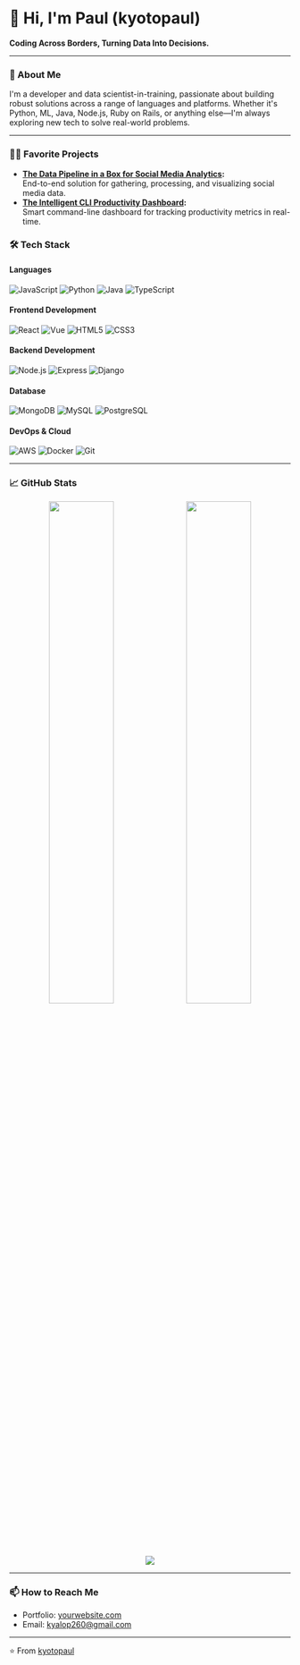 # 👋 Hi, I'm Paul (kyotopaul)

**Coding Across Borders, Turning Data Into Decisions.**

---

### 🚀 About Me

I'm a developer and data scientist-in-training, passionate about building robust solutions across a range of languages and platforms. Whether it's Python, ML, Java, Node.js, Ruby on Rails, or anything else—I'm always exploring new tech to solve real-world problems.

---

### 🧑‍💻 Favorite Projects

- **[The Data Pipeline in a Box for Social Media Analytics](https://github.com/kyotopaul/The_Data_Pipeline_in_a_Box_for_Social_Media_Analytics):**  
  End-to-end solution for gathering, processing, and visualizing social media data.
- **[The Intelligent CLI Productivity Dashboard](https://github.com/kyotopaul/The-Intelligent-CLI-Productivity-Dashboard-):**  
  Smart command-line dashboard for tracking productivity metrics in real-time.

### 🛠 Tech Stack

#### Languages
![JavaScript](https://img.shields.io/badge/-JavaScript-000?style=for-the-badge&logo=javascript)
![Python](https://img.shields.io/badge/-Python-000?style=for-the-badge&logo=python)
![Java](https://img.shields.io/badge/-Java-000?style=for-the-badge&logo=java)
![TypeScript](https://img.shields.io/badge/-TypeScript-000?style=for-the-badge&logo=typescript)

#### Frontend Development
![React](https://img.shields.io/badge/-React-000?style=for-the-badge&logo=react)
![Vue](https://img.shields.io/badge/-Vue-000?style=for-the-badge&logo=vue.js)
![HTML5](https://img.shields.io/badge/-HTML5-000?style=for-the-badge&logo=html5)
![CSS3](https://img.shields.io/badge/-CSS3-000?style=for-the-badge&logo=css3)

#### Backend Development
![Node.js](https://img.shields.io/badge/-Node.js-000?style=for-the-badge&logo=node.js)
![Express](https://img.shields.io/badge/-Express-000?style=for-the-badge&logo=express)
![Django](https://img.shields.io/badge/-Django-000?style=for-the-badge&logo=django)

#### Database
![MongoDB](https://img.shields.io/badge/-MongoDB-000?style=for-the-badge&logo=mongodb)
![MySQL](https://img.shields.io/badge/-MySQL-000?style=for-the-badge&logo=mysql)
![PostgreSQL](https://img.shields.io/badge/-PostgreSQL-000?style=for-the-badge&logo=postgresql)

#### DevOps & Cloud
![AWS](https://img.shields.io/badge/-AWS-000?style=for-the-badge&logo=amazon-aws)
![Docker](https://img.shields.io/badge/-Docker-000?style=for-the-badge&logo=docker)
![Git](https://img.shields.io/badge/-Git-000?style=for-the-badge&logo=git)

---

### 📈 GitHub Stats

<p align="center">
  <img width="48%" src="https://github-readme-stats.vercel.app/api?username=yourusername&show_icons=true&theme=radical" />
  <img width="48%" src="https://github-readme-streak-stats.herokuapp.com/?user=yourusername&theme=radical" />
</p>

<p align="center">
  <img src="https://github-readme-activity-graph.vercel.app/graph?username=yourusername&theme=rogue" />
</p>


---

### 📫 How to Reach Me

- Portfolio: [yourwebsite.com](https://yourwebsite.com)
- Email: kyalop260@gmail.com

---


⭐️ From [kyotopaul](https://github.com/kyotopaul)
